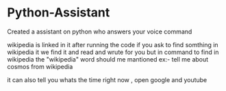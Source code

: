 # Python-Assistant
Created a assistant on python who answers your voice command

wikipedia is linked in it 
after running the code if you ask to find somthing in wikipedia it we find it and read and wrute for you
but in command to find in wikipedia 
the "wikipedia" word should me mantioned 
ex:- tell me about cosmos from wikipedia

it can also tell you whats the time right now , open google and youtube
